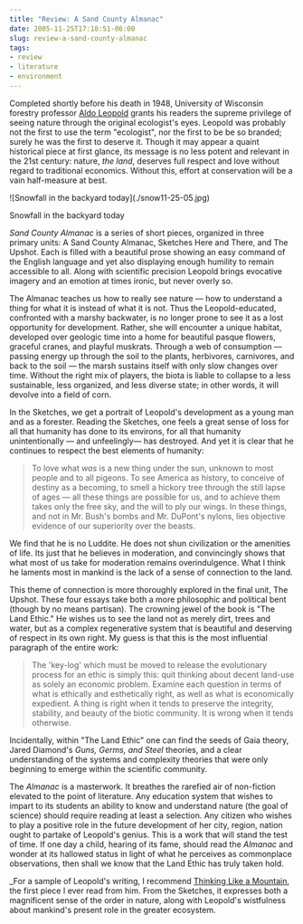 ```yaml
---
title: "Review: A Sand County Almanac"
date: 2005-11-25T17:18:51-06:00
slug: review-a-sand-county-almanac
tags:
- review
- literature
- environment
---
```


Completed shortly before his death in 1948, University of Wisconsin forestry professor [Aldo Leopold](https://en.wikipedia.org/wiki/Aldo_Leopold) grants his readers the supreme privilege of seeing nature through the original ecologist's eyes. Leopold was probably not the first to use the term "ecologist", nor the first to be be so branded; surely he was the first to deserve it. Though it may appear a quaint historical piece at first glance, its message is no less potent and relevant in the 21st century: nature, _the land_, deserves full respect and love without regard to traditional economics. Without this, effort at conservation will be a vain half-measure at best.

<div class="image">
![Snowfall in the backyard today](./snow11-25-05.jpg)

Snowfall in the backyard today
</div>

<!-- truncate -->

_Sand County Almanac_ is a series of short pieces, organized in
three primary units: A Sand County Almanac, Sketches Here and There, and The
Upshot. Each is filled with a beautiful prose showing an easy command of the
English language and yet also displaying enough humility to remain accessible
to all. Along with scientific precision Leopold brings evocative imagery and
an emotion at times ironic, but never overly so.

The Almanac teaches us how to really see nature — how to understand
a thing for what it is instead of what it is not. Thus the Leopold-educated,
confronted with a marshy backwater, is no longer prone to see it as a lost
opportunity for development. Rather, she will encounter a unique habitat,
developed over geologic time into a home for beautiful pasque flowers,
graceful cranes, and playful muskrats. Through a web of consumption —
passing energy up through the soil to the plants, herbivores, carnivores, and
back to the soil — the marsh sustains itself with only slow changes
over time. Without the right mix of players, the biota is liable to collapse
to a less sustainable, less organized, and less diverse state; in other
words, it will devolve into a field of corn.

In the Sketches, we get a portrait of Leopold's development as a young
man and as a forester. Reading the Sketches, one feels a great sense of loss
for all that humanity has done to its environs, for all that humanity
unintentionally — and unfeelingly— has destroyed. And yet it is
clear that he continues to respect the best elements of humanity:

> To love what _was_ is a new thing under the sun, unknown to most
> people and to all pigeons. To see America as history, to conceive of
> destiny as a becoming, to smell a hickory tree through the still lapse of
> ages — all these things are possible for us, and to achieve them
> takes only the free sky, and the will to ply our wings. In these things,
> and not in Mr. Bush's bombs and Mr. DuPont's nylons, lies objective
> evidence of our superiority over the beasts.

We find that he is no Luddite. He does not shun civilization or the
amenities of life. Its just that he believes in moderation, and convincingly
shows that what most of us take for moderation remains overindulgence. What I
think he laments most in mankind is the lack of a sense of connection to the land.

This theme of connection is more thoroughly explored in the final unit,
The Upshot. These four essays take both a more philosophic and political bent
(though by no means partisan). The crowning jewel of the book is "The
Land Ethic." He wishes us to see the land not as merely dirt, trees and
water, but as a complex regenerative system that is beautiful and deserving
of respect in its own right. My guess is that this is the most influential
paragraph of the entire work:

> The 'key-log' which must be moved to release the evolutionary
> process for an ethic is simply this: quit thinking about decent land-use as
> solely an economic problem. Examine each question in terms of what is
> ethically and esthetically right, as well as what is economically
> expedient. A thing is right when it tends to preserve the integrity,
> stability, and beauty of the biotic community. It is wrong when it tends
> otherwise.

Incidentally, within "The Land Ethic" one can find the seeds of
Gaia theory, Jared Diamond's _Guns, Germs, and Steel_ theories,
and a clear understanding of the systems and complexity theories that were
only beginning to emerge within the scientific community.

The _Almanac_ is a masterwork. It breathes the rarefied air of
non-fiction elevated to the point of literature. Any education system that
wishes to impart to its students an ability to know and understand nature
(the goal of science) should require reading at least a selection. Any
citizen who wishes to play a positive role in the future development of her
city, region, nation ought to partake of Leopold's genius. This is a work
that will stand the test of time. If one day a child, hearing of its fame,
should read the _Almanac_ and wonder at its hallowed status in light
of what he perceives as commonplace observations, then shall we know that the
Land Ethic has truly taken hold.

_For a sample of Leopold's writing, I recommend [Thinking Like a
Mountain](https://archive.org/details/ThinkingLikeAMountain), the first piece I
ever read from him. From the Sketches, it expresses both a magnificent sense of
the order in nature, along with Leopold's wistfulness about mankind's present
role in the greater ecosystem.
